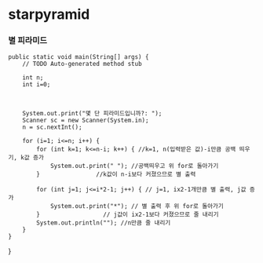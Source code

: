 # starpyramid

### 별 피라미드

	public static void main(String[] args) {
		// TODO Auto-generated method stub
		
		int n;
		int i=0;
		
		
		
		System.out.print("몇 단 피라미드입니까?: ");
		Scanner sc = new Scanner(System.in);
		n = sc.nextInt();
		
		for (i=1; i<=n; i++) { 
			for (int k=1; k<=n-i; k++) { //k=1, n(입력받은 값)-i만큼 공백 띄우기, k값 증가
				System.out.print(" "); //공백띄우고 위 for로 돌아가기
			}	 		     //k값이 n-i보다 커졌으므로 별 출력
			
			for (int j=1; j<=i*2-1; j++) { // j=1, ix2-1개만큼 별 출력, j값 증가
				System.out.print("*"); // 별 출력 후 위 for로 돌아가기
			}			       // j값이 ix2-1보다 커졌으므로 줄 내리기
			System.out.println(""); //n만큼 줄 내리기
		}
	}

}
